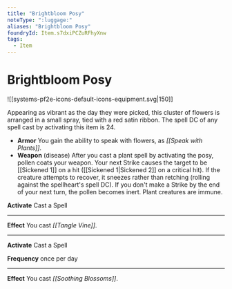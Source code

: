 ```yaml
---
title: "Brightbloom Posy"
noteType: ":luggage:"
aliases: "Brightbloom Posy"
foundryId: Item.s7dxiPCZuRFhyXnw
tags:
  - Item
---
```


# Brightbloom Posy
![[systems-pf2e-icons-default-icons-equipment.svg|150]]

Appearing as vibrant as the day they were picked, this cluster of flowers is arranged in a small spray, tied with a red satin ribbon. The spell DC of any spell cast by activating this item is 24.

*   **Armor** You gain the ability to speak with flowers, as _[[Speak with Plants]]_.
*   **Weapon** (disease) After you cast a plant spell by activating the posy, pollen coats your weapon. Your next Strike causes the target to be [[Sickened 1]] on a hit ([[Sickened 1|Sickened 2]] on a critical hit). If the creature attempts to recover, it sneezes rather than retching (rolling against the spellheart's spell DC). If you don't make a Strike by the end of your next turn, the pollen becomes inert. Plant creatures are immune.

**Activate** Cast a Spell

* * *

**Effect** You cast _[[Tangle Vine]]_.

* * *

**Activate** Cast a Spell

**Frequency** once per day

* * *

**Effect** You cast _[[Soothing Blossoms]]_.
